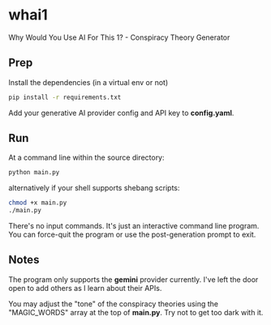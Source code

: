 # whai1
Why Would You Use AI For This 1? - Conspiracy Theory Generator

## Prep
Install the dependencies (in a virtual env or not)

```sh
pip install -r requirements.txt
```

Add your generative AI provider config and API key to **config.yaml**.

## Run

At a command line within the source directory:

```sh
python main.py
```

alternatively if your shell supports shebang scripts:

```sh
chmod +x main.py
./main.py
```

There's no input commands. It's just an interactive command line program. You can force-quit the program or use the post-generation prompt to exit.

## Notes

The program only supports the **gemini** provider currently. I've left the door open to add others as I learn about their APIs.

You may adjust the "tone" of the conspiracy theories using the "MAGIC_WORDS" array at the top of **main.py**. Try not to get too dark with it.